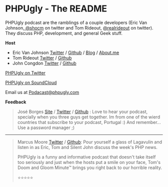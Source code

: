 # PHPUgly - The README

PHPUgly podcast are the ramblings of a couple developers (Eric Van Johnson,[ @shocm](https://twitter.com/shocm) on twitter and Tom Rideout, [@realrideout](https://twitter.com/realrideout) on twitter). They discuss PHP, development, and general Geek stuff.  

**Host**
* Eric Van Johnson [Twitter](https://twitter.com/shocm) / [Github](https://github.com/ericvanjohnson/) / [Blog](https://www.shocm.com) / [About.me](https://about.me/shocm) 
* Tom Rideout [Twitter](https://twitter.com/realrideout) / [Github](https://github.com/trideout/)
* John Congdon [Twitter](https://twitter.com/johncongdon) / [Github](https://github.com/johncongdon)

[PHPUgly on Twitter](https://twitter.com/phpugly) 

[PHPUgly on SoundCloud](https://soundcloud.com/phpugly/)

Email us at [Podacast@phpugly.com](mailto:podcast@phpugly.com)

**Feedback**

> José Borges [Site](http://www.joseborges.pt) / [Twitter](https://twitter.com/joselaborges) / [Github](https://github.com/JoseBorges/) : Love to hear your podcast, specially when you three guys get together. Im from one of the wierd countries that subscribe to your podcast, Portugal :) And remember... Use a password manager ;)

---

> Marcus Moore [Twitter](https://twitter.com/marcusamoore) / [Github](https://github.com/marcusmoore): Pour yourself a glass of Lagavulin and listen in as Eric, Tom and Silent John discuss the week's PHP news.
>
> PHPUgly is a funny and informative podcast that doesn't take itself too seriously and just when the hosts put a smile on your face, Tom's Doom and Gloom Minute™ brings you right back to our horrible reality.
>
> ⭐️⭐️⭐️⭐️⭐️
